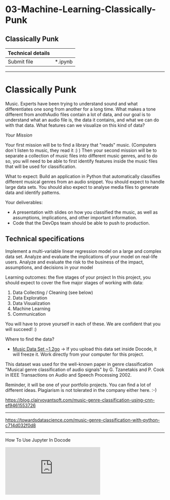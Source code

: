 # 03-Machine-Learning-Classically-Punk

<div class="row">
<div class="col tab-content">
<div class="tab-pane active show" id="subject" role="tabpanel">
<div class="row">
<div class="col-md-12 col-xl-12">
<div class="markdown-body">
<p class="text-muted m-b-15">
</p><h2>Classically Punk</h2>
<table>
<thead>
<tr>
<th>Technical details</th>
<th></th>
</tr>
</thead>
<tbody>
<tr>
<td>Submit file</td>
<td>*.ipynb</td>
</tr>
</tbody>
</table>
<hr>
<h1>Classically Punk</h1>
<p>Music. Experts have been trying to understand sound and what differentiates one song from another for a long time. What makes a tone different from anothAudio files contain a lot of data, and our goal is to understand what an audio file is, the data it contains, and what we can do with that data. What features can we visualize on this kind of data?</p>
<p><em>Your Mission</em></p>
<p>Your first mission will be to find a library that "reads" music. (Computers don`t listen to music, they read it :) )
Then your second mission will be to separate a collection of music files into different music genres, and to do so, you will need to be able to first identify features inside the music files that will be used for classification.</p>
<p>What to expect:
Build an application in Python that automatically classifies different musical genres from an audio snippet.
You should expect to handle large data sets. You should also expect to analyse media files to generate data and identify patterns.</p>
<p>Your deliverables:</p>
<ul>
<li>A presentation with slides on how you classified the music, as well as assumptions, implications, and other important information.</li>
<li>Code that the DevOps team should be able to push to production.</li>
</ul>
<h2>Technical specifications</h2>
<p>Implement a multi-variable linear regression model on a large and complex data set.
Analyze and evaluate the implications of your model on real-life users.
Analyze and evaluate the risk to the business of the impact, assumptions, and decisions in your model</p>
<p>Learning outcomes: the five stages of your project
In this project, you should expect to cover the five major stages of working with data:</p>
<ol>
<li>Data Collecting / Cleaning (see below)</li>
<li>Data Exploration</li>
<li>Data Visualization</li>
<li>Machine Learning</li>
<li>Communication</li>
</ol>
<p>You will have to prove yourself in each of these. We are confident that you will succeed! :)</p>
<p>Where to find the data?</p>
<ul>
<li>
<a href="https://storage.googleapis.com/qwasar-public/track-ds/classically_punk_music_genres.tar.gz" target="_blank">Music Data Set ~1.2go</a>
-&gt; If you upload this data set inside Docode, it will freeze it.
Work directly from your computer for this project.</li>
</ul>
<p>This dataset was used for the well-known paper in genre classification "Musical genre classification of audio signals" by G. Tzanetakis and P. Cook in IEEE Transactions on Audio and Speech Processing 2002.</p>
<p>Reminder, it will be one of your portfolio projects. You can find a lot of different ideas. Plagiarism is not tolerated in the company either here. :-)</p>

<p></p>
</div>

</div>
</div>
</div>
<div class="tab-pane" id="resources" role="tabpanel">
<div class="row">
<div class="col-xl-12">
<div class="row text-center">
<div class="col">
<a target="_blank" href="https://blog.clairvoyantsoft.com/music-genre-classification-using-cnn-ef9461553726">https://blog.clairvoyantsoft.com/music-genre-classification-using-cnn-ef9461553726</a>
</div>
</div>
<hr>
<div class="row text-center">
<div class="col">
<a target="_blank" href="https://towardsdatascience.com/music-genre-classification-with-python-c714d032f0d8">https://towardsdatascience.com/music-genre-classification-with-python-c714d032f0d8</a>
</div>
</div>
<hr>
<div class="row text-center">
<div class="col p-t-10 f-12">
<p>
How To Use Jupyter In Docode
</p>
</div>
</div>
<div class="row text-center">
<div class="col">
<iframe frameborder="0" src="https://www.youtube.com/embed/J5MpsvScKzE"></iframe>
</div>
</div>

</div>
</div>
</div>
</div>
</div>
